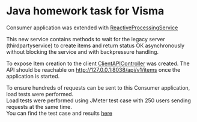 # Java homework task for Visma

Consumer application was extended with [ReactiveProcessingService](src/main/java/com/visma/task/consumer/service/ReactiveProcessingService.java)

This new service contains methods to wait for the legacy server (thirdpartyservice) to create items and return status OK 
asynchronously without blocking the service and with backpressure handling.

To expose Item creation to the client [ClientAPIController](src/main/java/com/visma/task/consumer/controller/ClientAPIController.java)
was created. The API should be reachable on http://127.0.0.1:8038/api/v1/items once the application is started.

To ensure hundreds of requests can be sent to this Consumer application, load tests were performed.  
Load tests were performed using JMeter test case with 250 users sending requests at the same time.  
You can find the test case and results [here](load_test)
